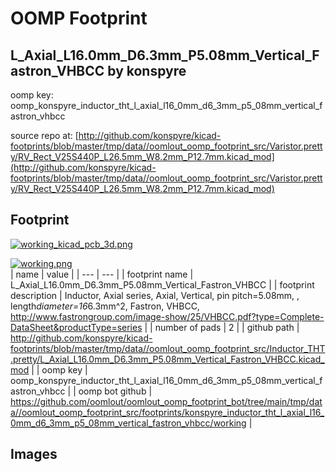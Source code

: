 # OOMP Footprint  
## L_Axial_L16.0mm_D6.3mm_P5.08mm_Vertical_Fastron_VHBCC  by konspyre  
  
oomp key: oomp_konspyre_inductor_tht_l_axial_l16_0mm_d6_3mm_p5_08mm_vertical_fastron_vhbcc  
  
source repo at: [http://github.com/konspyre/kicad-footprints/blob/master/tmp/data//oomlout_oomp_footprint_src/Varistor.pretty/RV_Rect_V25S440P_L26.5mm_W8.2mm_P12.7mm.kicad_mod](http://github.com/konspyre/kicad-footprints/blob/master/tmp/data//oomlout_oomp_footprint_src/Varistor.pretty/RV_Rect_V25S440P_L26.5mm_W8.2mm_P12.7mm.kicad_mod)  
## Footprint  
  
[![working_kicad_pcb_3d.png](working_kicad_pcb_3d_600.png)](working_kicad_pcb_3d.png)  
  
[![working.png](working_600.png)](working.png)  
| name | value | 
| --- | --- | 
| footprint name | L_Axial_L16.0mm_D6.3mm_P5.08mm_Vertical_Fastron_VHBCC | 
| footprint description | Inductor, Axial series, Axial, Vertical, pin pitch=5.08mm, , length*diameter=16*6.3mm^2, Fastron, VHBCC, http://www.fastrongroup.com/image-show/25/VHBCC.pdf?type=Complete-DataSheet&productType=series | 
| number of pads | 2 | 
| github path | http://github.com/konspyre/kicad-footprints/blob/master/tmp/data//oomlout_oomp_footprint_src/Inductor_THT.pretty/L_Axial_L16.0mm_D6.3mm_P5.08mm_Vertical_Fastron_VHBCC.kicad_mod | 
| oomp key | oomp_konspyre_inductor_tht_l_axial_l16_0mm_d6_3mm_p5_08mm_vertical_fastron_vhbcc | 
| oomp bot github | https://github.com/oomlout/oomlout_oomp_footprint_bot/tree/main/tmp/data//oomlout_oomp_footprint_src/footprints/konspyre_inductor_tht_l_axial_l16_0mm_d6_3mm_p5_08mm_vertical_fastron_vhbcc/working | 
## Images  
